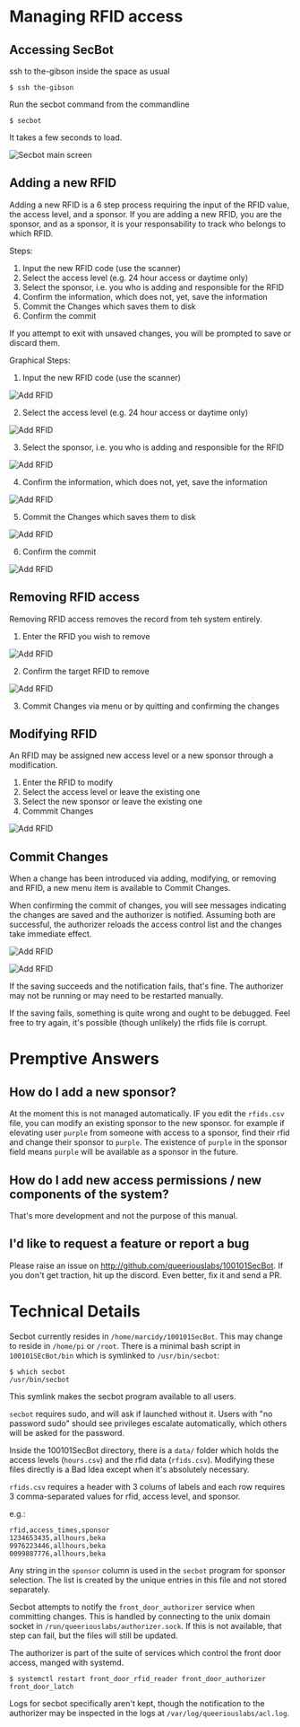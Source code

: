 # Managing RFID access

## Accessing SecBot
ssh to the-gibson inside the space as usual

```
$ ssh the-gibson
```

Run the secbot command from the commandline

```
$ secbot
```

It takes a few seconds to load.

![Secbot main screen](img/secbot-1.png "a title")

## Adding a new RFID
Adding a new RFID is a 6 step process requiring the input of the RFID value, the access level, and a sponsor.  If you are adding a new RFID, you are the sponsor, and as a sponsor, it is your responsability to track who belongs to which RFID.

Steps:
1. Input the new RFID code (use the scanner)
2. Select the access level (e.g. 24 hour access or daytime only)
3. Select the sponsor, i.e. you who is adding and responsible for the RFID
4. Confirm the information, which does not, yet, save the information
5. Commit the Changes which saves them to disk
6. Confirm the commit

If you attempt to exit with unsaved changes, you will be prompted to save or discard them.

Graphical Steps:
1. Input the new RFID code (use the scanner)

![Add RFID](img/secbot-2-add-new-rfid-1.png)

2. Select the access level (e.g. 24 hour access or daytime only)

![Add RFID](img/secbot-2-add-new-rfid-2.png)

3. Select the sponsor, i.e. you who is adding and responsible for the RFID

![Add RFID](img/secbot-2-add-new-rfid-3.png)

4. Confirm the information, which does not, yet, save the information

![Add RFID](img/secbot-2-add-new-rfid-4.png)

5. Commit the Changes which saves them to disk

![Add RFID](img/secbot-2-add-new-rfid-5.png)

6. Confirm the commit

![Add RFID](img/secbot-2-add-new-rfid-6.png)


## Removing RFID access
Removing RFID access removes the record from teh system entirely.

1. Enter the RFID you wish to remove

![Add RFID](img/secbot-2-delete-rfid-1.png)

2. Confirm the target RFID to remove

![Add RFID](img/secbot-2-delete-rfid-2.png)


3. Commit Changes via menu or by quitting and confirming the changes

## Modifying RFID
An RFID may be assigned new access level or a new sponsor through a modification.

1. Enter the RFID to modify
2. Select the access level or leave the existing one
3. Select the new sponsor or leave the existing one
4. Commmit Changes

![Add RFID](img/secbot-2-modify-rfid-1.png)

## Commit Changes
When a change has been introduced via adding, modifying, or removing and RFID, a new menu item is available to Commit Changes.  

When confirming the commit of changes, you will see messages indicating the changes are saved and the authorizer is notified.  Assuming both are successful, the authorizer reloads the access control list and the changes take immediate effect.

![Add RFID](img/secbot-2-committ-changes-1.png)

![Add RFID](img/secbot-2-committ-changes-2.png)


If the saving succeeds and the notification fails, that's fine.  The authorizer may not be running or may need to be restarted manually.

If the saving fails, something is quite wrong and ought to be debugged.  Feel free to try again, it's possible (though unlikely) the rfids file is corrupt.

# Premptive Answers
## How do I add a new sponsor?
At the moment this is not managed automatically.  IF you edit the `rfids.csv` file, you can modify an existing sponsor to the new sponsor.  for example if elevating user `purple` from someone with access to a sponsor, find their rfid and change their sponsor to `purple`.  The existence of `purple` in the sponsor field means `purple` will be available as a sponsor in the future.

## How do I add new access permissions / new components of the system?
That's more development and not the purpose of this manual.

## I'd like to request a feature or report a bug
Please raise an issue on http://github.com/queeriouslabs/100101SecBot.  If you don't get traction, hit up the discord.  Even better, fix it and send a PR.

# Technical Details
Secbot currently resides in `/home/marcidy/100101SecBot`.  This may change to reside in `/home/pi` or `/root`.  There is a minimal bash script in `100101SEcBot/bin` which is symlinked to `/usr/bin/secbot`:

```
$ which secbot
/usr/bin/secbot
```

This symlink makes the secbot program available to all users.  

`secbot` requires sudo, and will ask if launched without it.   Users with "no password sudo" should see privileges escalate automatically, which others will be asked for the password.

Inside the 100101SecBot directory, there is a `data/` folder which holds the access levels (`hours.csv`) and the rfid data (`rfids.csv`).  Modifying these files directly is a Bad Idea except when it's absolutely necessary.

`rfids.csv` requires a header with 3 colums of labels and each row requires 3 comma-separated values for rfid, access level, and sponsor.

e.g.:

```
rfid,access_times,sponsor
1234653435,allhours,beka
9976223446,allhours,beka
0099887776,allhours,beka
```

Any string in the `sponsor` column is used in the `secbot` program for sponsor selection.  The list is created by the unique entries in this file and not stored separately.

Secbot attempts to notify the `front_door_authorizer` service when committing changes.  This is handled by connecting to the unix domain socket in `/run/queeriouslabs/authorizer.sock`.  If this is not available, that step can fail, but the files will still be updated.

The authorizer is part of the suite of services which control the front door access, manged with systemd.
```
$ systemctl restart front_door_rfid_reader front_door_authorizer front_door_latch
```

Logs for secbot specifically aren't kept, though the notification to the authorizer may be inspected in the logs at `/var/log/queeriouslabs/acl.log`.
